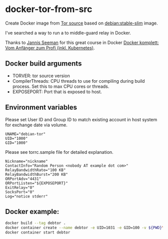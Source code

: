 # docker-tor-from-src
Create Docker image from [Tor source][1]  based on [debian:stable-slim][2] image.

I've searched a way to run a to middle-guard relay in Docker. 

Thanks to [Jannis Seeman][4] for this great course in Docker [Docker komplett: Vom Anfänger zum Profi (inkl. Kubernetes)][3].


## Docker build arguments
* TORVER: tor source version
* CompilerThreads: CPU threads to use for compiling during build process. Set this to max CPU cores or threads.
* EXPOSEPORT: Port that is exposed to host.

## Environment variables
Please set User ID and Group ID to match existing account in host system for exchange date via volume.
```
UNAME="debian-tor"
UID="1000"
GID="1000"
```
Please see torrc.sample file for detailed explanation.
```
Nickname="nickname"
ContactInfo="Random Person <nobody AT example dot com>"
RelayBandwidthRate="100 KB"
RelayBandwidthBurst="200 KB"
ORPortAdv="4431"
ORPortListen="${EXPOSEPORT}"
ExitRelay="0"
SocksPort="0"
Log="notice stderr"
```

## Docker example:
```sh
docker build --tag debtor .
docker container create --name debtor -e UID=1031 -e GID=100 -v ${PWD}\usr_local_etc_tor\:/usr/local/etc/tor/ -p 4431:9050 debtor
docker container start debtor
```

[1]: https://dist.torproject.org/
[2]: https://hub.docker.com/_/debian/tags?page=1&name=stable-slim
[3]: https://www.udemy.com/share/107ndq3@Y8QTJlBIofD8l3o9UFcctNUKgsCsoMz52zun8h81JCb6OMHm-4In6w129LYG1-fhXg==/
[4]: https://github.com/jannis-seemann
